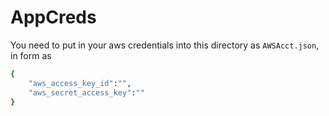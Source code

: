 # AppCreds

You need to put in your aws credentials into this directory as ```AWSAcct.json```, in form as 

```sh
{
    "aws_access_key_id":"",
    "aws_secret_access_key":""
}
```
